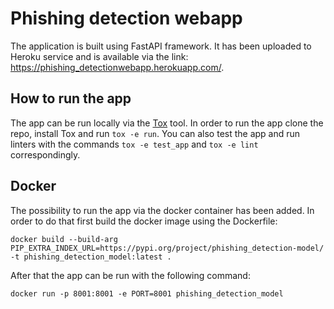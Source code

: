 # Phishing detection webapp
The application is built using FastAPI framework. 
It has been uploaded to Heroku service and is available via the link: https://phishing_detectionwebapp.herokuapp.com/.

## How to run the app
The app can be run locally via the [Tox](https://pypi.org/project/tox/) tool. In order to run the app 
clone the repo, install Tox and run `tox -e run`. You can also test the app and run linters with the commands
`tox -e test_app` and `tox -e lint` correspondingly.

## Docker
The possibility to run the app via the docker container has been added. 
In order to do that first build the docker image using the Dockerfile:

`docker build --build-arg 
PIP_EXTRA_INDEX_URL=https://pypi.org/project/phishing_detection-model/ -t phishing_detection_model:latest .`

After that the app can be run with the following command:

`docker run -p 8001:8001 -e PORT=8001 phishing_detection_model`